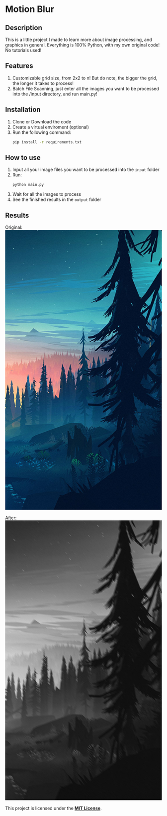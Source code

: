 # Motion Blur

## Description
This is a little project I made to learn more about image processing, and graphics in general. Everything is 100% Python, with my own original code! No tutorials used!


## Features
1. Customizable grid size, from 2x2 to n! But do note, the bigger the grid, the longer it takes to process!
2. Batch File Scanning, just enter all the images you want to be processed into the /input directory, and run main.py!

## Installation
1. Clone or Download the code
2. Create a virtual enviroment (optional)
3. Run the following command:
   ```bash
   pip install -r requirements.txt
   ```

## How to use
1. Input all your image files you want to be processed into the `input` folder
2. Run:
   ```bash
   python main.py
   ```
3. Wait for all the images to process
4. See the finished results in the `output` folder

## Results

Original:
![Original](input/wp6124200.jpg)

After:
![After](output/wp6124200.jpg)


This project is licensed under the __[MIT License](LICENSE)__.
